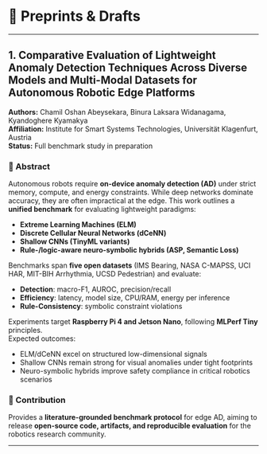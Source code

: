 # 📝 Preprints & Drafts

---

## 1. Comparative Evaluation of Lightweight Anomaly Detection Techniques Across Diverse Models and Multi-Modal Datasets for Autonomous Robotic Edge Platforms  
**Authors:** Chamil Oshan Abeysekara, Binura Laksara Widanagama, Kyandoghere Kyamakya  
**Affiliation:** Institute for Smart Systems Technologies, Universität Klagenfurt, Austria    
**Status:** Full benchmark study in preparation  

### 🔹 Abstract  
Autonomous robots require **on-device anomaly detection (AD)** under strict memory, compute, and energy constraints. While deep networks dominate accuracy, they are often impractical at the edge. This work outlines a **unified benchmark** for evaluating lightweight paradigms:  
- **Extreme Learning Machines (ELM)**  
- **Discrete Cellular Neural Networks (dCeNN)**  
- **Shallow CNNs (TinyML variants)**  
- **Rule-/logic-aware neuro-symbolic hybrids (ASP, Semantic Loss)**  

Benchmarks span **five open datasets** (IMS Bearing, NASA C-MAPSS, UCI HAR, MIT-BIH Arrhythmia, UCSD Pedestrian) and evaluate:  
- **Detection**: macro-F1, AUROC, precision/recall  
- **Efficiency**: latency, model size, CPU/RAM, energy per inference  
- **Rule-Consistency**: symbolic constraint violations  

Experiments target **Raspberry Pi 4 and Jetson Nano**, following **MLPerf Tiny** principles.  
Expected outcomes:  
- ELM/dCeNN excel on structured low-dimensional signals  
- Shallow CNNs remain strong for visual anomalies under tight footprints  
- Neuro-symbolic hybrids improve safety compliance in critical robotics scenarios  

### 🔹 Contribution  
Provides a **literature-grounded benchmark protocol** for edge AD, aiming to release **open-source code, artifacts, and reproducible evaluation** for the robotics research community.  

---

